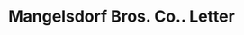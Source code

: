 ---
doi: 10.7916/D8R79SF1
date_other: '1918'
date_other_textual: '1918'
form: correspondence
genre:
- Letters (correspondence)
name:
- Mangelsdorf Bros. Co.
object_in_context_url: https://biggert.cul.columbia.edu/items/view/ave_biggert_01842
subject_hierarchical_geographic:
- Atchison, Kansas, United States
subject_name:
- Mangelsdorf Bros. Co.
title: Mangelsdorf Bros. Co.. Letter
sort_title: Mangelsdorf Bros. Co.. Letter
call_number: ave_biggert_01842
coordinates:
- 39.5625,-95.12833333333333
pid: ave_biggert_01842
identifiers: ave_biggert_01842
thumbnail: https://derivativo-2.library.columbia.edu/iiif/2/ldpd:490635/full/!256,256/0/native.jpg
permalink: "/biggert/ave_biggert_01842/"
layout: iiif-image-page
---
